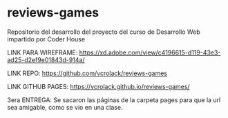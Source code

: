 # reviews-games
Repositorio del desarrollo del proyecto del curso de Desarrollo Web impartido por Coder House

LINK PARA WIREFRAME:
https://xd.adobe.com/view/c4196615-d119-43e3-ad25-d2ef9e01843d-914a/

LINK REPO:
https://github.com/vcrolack/reviews-games

LINK GITHUB PAGES:
https://vcrolack.github.io/reviews-games/

3era ENTREGA:
  Se sacaron las páginas de la carpeta pages para que la url sea amigable, como se vio en una clase.